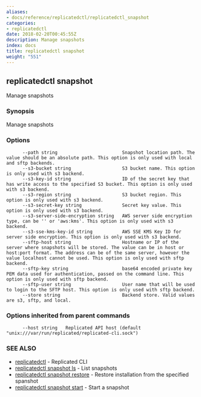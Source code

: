 ```yaml
---
aliases:
- docs/reference/replicatedctl/replicatedctl_snapshot
categories:
- replicatedctl
date: 2018-02-20T00:45:55Z
description: Manage snapshots
index: docs
title: replicatedctl snapshot
weight: "551"
---
```


## replicatedctl snapshot

Manage snapshots

### Synopsis


Manage snapshots

### Options

```
      --path string                        Snapshot location path. The value should be an absolute path. This option is only used with local and sftp backends.
      --s3-bucket string                   S3 bucket name. This option is only used with s3 backend.
      --s3-key-id string                   ID of the secret key that has write access to the specified S3 bucket. This option is only used with s3 backend.
      --s3-region string                   S3 bucket region. This option is only used with s3 backend.
      --s3-secret-key string               Secret key value. This option is only used with s3 backend.
      --s3-server-side-encryption string   AWS server side encryption type, can be '' or 'aws:kms'. This option is only used with s3 backend.
      --s3-sse-kms-key-id string           AWS SSE KMS Key ID for server side encryption. This option is only used with s3 backend.
      --sftp-host string                   Hostname or IP of the server where snapshots will be stored. The value can be in host or host:port format. The address can be of the same server, however the value localhost cannot be used. This option is only used with sftp backend.
      --sftp-key string                    base64 encoded private key PEM data used for authentication, passed on the command line. This option is only used with sftp backend.
      --sftp-user string                   User name that will be used to login to the SFTP host. This option is only used with sftp backend.
      --store string                       Backend store. Valid values are s3, sftp, and local.
```

### Options inherited from parent commands

```
      --host string   Replicated API host (default "unix:///var/run/replicated/replicated-cli.sock")
```

### SEE ALSO
* [replicatedctl](/api/replicatedctl/)	 - Replicated CLI
* [replicatedctl snapshot ls](/api/replicatedctl/replicatedctl_snapshot_ls/)	 - List snapshots
* [replicatedctl snapshot restore](/api/replicatedctl/replicatedctl_snapshot_restore/)	 - Restore installation from the specified spanshot
* [replicatedctl snapshot start](/api/replicatedctl/replicatedctl_snapshot_start/)	 - Start a snapshot

